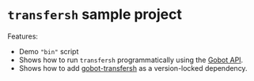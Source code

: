 # `transfersh` sample project

Features:

- Demo `"bin"` script
- Shows how to run `transfersh` programmatically using the [Gobot API](https://github.com/benallfree/gobot/tree/v1.0.0-alpha.31/docs/readme.md).
- Shows how to add [gobot-transfersh](https://www.npmjs.com/package/gobot-transfersh) as a version-locked dependency.
